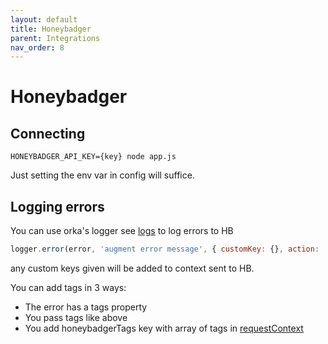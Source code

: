 ```yaml
---
layout: default
title: Honeybadger
parent: Integrations
nav_order: 8
---
```


# Honeybadger
## Connecting

`HONEYBADGER_API_KEY={key} node app.js`

Just setting the env var in config will suffice.

## Logging errors

You can use orka's logger see [logs](https://workable.github.io/orka/logs) to log errors to HB

```js
logger.error(error, 'augment error message', { customKey: {}, action: 'action', component: 'logger-category', tags: ['tag'] });
```

any custom keys given will be added to context sent to HB.

You can add tags in 3 ways:
  - The error has a tags property
  - You pass tags like above
  - You add honeybadgerTags key with array of tags in [requestContext](https://github.com/Workable/orka/blob/b76ca8da9fbc87aa2368f8fe3338d7cfdccac64d/docs/request-context.md?plain=1#L135) 
